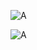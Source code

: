 ![A](/phase-0/week-2/imgs/wireframe-index.png "Wireframe-Index")

![A](/phase-0/week-2/imgs/wireframe-blog-index.png "Wireframe-Blog-Index")